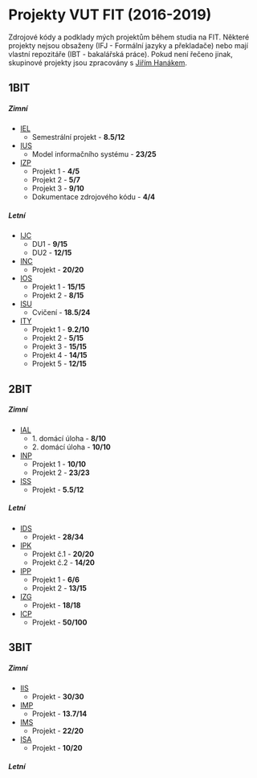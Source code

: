 # Projekty VUT FIT (2016-2019)
Zdrojové kódy a podklady mých projektům během studia na FIT. Některé projekty nejsou obsaženy (IFJ - Formální jazyky a překladače) nebo mají vlastní repozitáře (IBT - bakalářská práce). Pokud není řečeno jinak, skupinové projekty jsou zpracovány s  [Jiřím Hanákem](https://github.com/Contrix).
## 1BIT
##### Zimní
* [IEL](https://github.com/matejMitas/VUT_FIT_BIT/tree/master/1BIT/zimn%C3%AD/IEL)
  * Semestrální projekt - **8.5/12**
* [IUS](https://github.com/matejMitas/VUT_FIT_BIT/tree/master/1BIT/zimn%C3%AD/IUS)
  * Model informačního systému - **23/25**
* [IZP](https://github.com/matejMitas/VUT_FIT_BIT/tree/master/1BIT/zimn%C3%AD/IZP)
  * Projekt 1 - **4/5**
  * Projekt 2 - **5/7**
  * Projekt 3 - **9/10**
  * Dokumentace zdrojového kódu - **4/4**
##### Letní
* [IJC](https://github.com/matejMitas/VUT_FIT_BIT/tree/master/1BIT/letn%C3%AD/IJC)
  * DU1 - **9/15**
  * DU2 - **12/15** 
* [INC](https://github.com/matejMitas/VUT_FIT_BIT/tree/master/1BIT/letn%C3%AD/INC)
  * Projekt - **20/20**
* [IOS](https://github.com/matejMitas/VUT_FIT_BIT/tree/master/1BIT/letn%C3%AD/IOS)
  * Projekt 1 - **15/15**
  * Projekt 2 - **8/15**
* [ISU](https://github.com/matejMitas/VUT_FIT_BIT/tree/master/1BIT/letn%C3%AD/ISU)
  * Cvičení - **18.5/24**
* [ITY](https://github.com/matejMitas/VUT_FIT_BIT/tree/master/1BIT/letn%C3%AD/ITY)
  * Projekt 1 - **9.2/10**
  * Projekt 2 - **5/15**
  * Projekt 3 - **15/15**
  * Projekt 4 - **14/15**
  * Projekt 5 - **12/15**



## 2BIT
##### Zimní
* [IAL](https://github.com/matejMitas/VUT_FIT_BIT/tree/master/2BIT/zimn%C3%AD/IAL)
  * 1\. domácí úloha - **8/10**
  * 2\. domácí úloha - **10/10** 
* [INP](https://github.com/matejMitas/VUT_FIT_BIT/tree/master/2BIT/zimn%C3%AD/INP)
  * Projekt 1 - **10/10**
  * Projekt 2 - **23/23** 
* [ISS](https://github.com/matejMitas/VUT_FIT_BIT/tree/master/2BIT/zimn%C3%AD/ISS)
  * Projekt - **5.5/12**
##### Letní
* [IDS](https://github.com/matejMitas/VUT_FIT_BIT/tree/master/2BIT/letn%C3%AD/IDS)
  * Projekt - **28/34**
* [IPK](https://github.com/matejMitas/VUT_FIT_BIT/tree/master/2BIT/letn%C3%AD/IPK)
  * Projekt č.1 - **20/20**
  * Projekt č.2 - **14/20**
* [IPP](https://github.com/matejMitas/VUT_FIT_BIT/tree/master/2BIT/letn%C3%AD/IPP)
  * Projekt 1 - **6/6**
  * Projekt 2 - **13/15**
* [IZG](https://github.com/matejMitas/VUT_FIT_BIT/tree/master/2BIT/letn%C3%AD/IZG)
  * Projekt - **18/18**
* [ICP](https://github.com/matejMitas/VUT_FIT_BIT/tree/master/2BIT/letn%C3%AD/ICP)
  * Projekt - **50/100**

## 3BIT
##### Zimní
* [IIS](https://github.com/matejMitas/VUT_FIT_BIT/tree/master/3BIT/zimn%C3%AD/IIS)
  * Projekt - **30/30**
* [IMP](https://github.com/matejMitas/VUT_FIT_BIT/tree/master/3BIT/zimn%C3%AD/IMP)
  * Projekt - **13.7/14**
* [IMS](https://github.com/matejMitas/VUT_FIT_BIT/tree/master/3BIT/zimn%C3%AD/IMS)
  * Projekt - **22/20**
* [ISA](https://github.com/matejMitas/VUT_FIT_BIT/tree/master/3BIT/zimn%C3%AD/ISA)
  * Projekt - **10/20**

##### Letní
